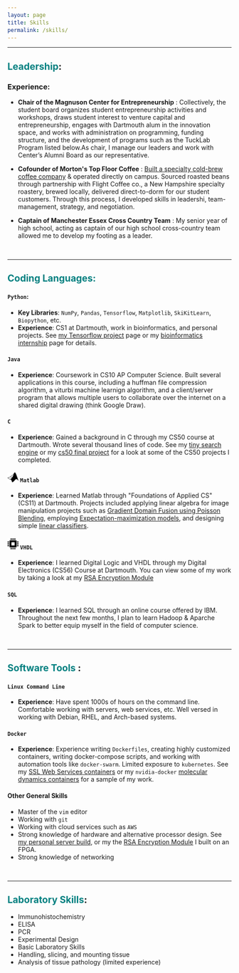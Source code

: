 ```yaml
---
layout: page
title: Skills
permalink: /skills/
---
```


---
## <span style="color:teal">Leadership</span>:

### Experience:
- **Chair of the Magnuson Center for Entrepreneurship** : Collectively, the student board organizes student entrepreneurship activities and workshops, draws student interest to venture capital and entrepreneurship, engages with Dartmouth alum in the innovation space, and works with administration on programming, funding structure, and the development of programs such as the TuckLab Program listed below.As chair, I manage our leaders and work with Center’s Alumni Board as our representative.

- **Cofounder of Morton's Top Floor Coffee** : [Built a specialty cold-brew coffee company](/experiences/top-floor) & operated directly on campus. Sourced roasted beans through partnership with Flight Coffee co., a New Hampshire specialty roastery, brewed locally, delivered direct-to-dorm for our student customers. Through this process, I developed skills in leadershi, team-management, strategy, and negotiation.

- **Captain of Manchester Essex Cross Country Team** : My senior year of high school, acting as captain of our high school cross-country team allowed me to develop my footing as a leader.

<br/>

---

## <span style="color:teal"> Coding Languages: </span>


#### <i class="devicon-python-plain-wordmark"></i> `Python`:
- **Key Libraries**: `NumPy`, `Pandas`, `Tensorflow`, `Matplotlib`, `SkiKitLearn`, `Biopython`, etc.
- **Experience**: CS1 at Dartmouth, work in bioinformatics, and personal projects. See [my Tensorflow project](/experiences/antibody-ml) page or my [bioinformatics internship](/experiences/bioinformatics) page for details.

#### <i class="devicon-java-plain"></i> `Java`
- **Experience**: Coursework in CS10 AP Computer Science. Built several applications in this course, including a huffman file compression algorithm, a viturbi machine learnign algorithm, and a client/server program that allows multiple users to collaborate over the internet on a shared digital drawing (think Google Draw).

#### <i class="devicon-c-plain"></i> `C`
- **Experience**: Gained a background in C through my CS50 course at Dartmouth. Wrote several thousand lines of code. See my [tiny search engine](https://gitlab.com/kenneym/tse) or my [cs50 final project](https://gitlab.com/kenneym/cs50-maze-project) for a look at some of the CS50 projects I completed.

#### ![matlab](/assets/images/matlab.png) `Matlab`
- **Experience**: Learned Matlab through "Foundations of Applied CS" (CS11) at Dartmouth. Projects included applying linear algebra for image manipulation projects such as [Gradient Domain Fusion using Poisson Blending](http://cs.brown.edu/courses/cs129/results/proj2/taox/), employing [Expectation-maximization models](https://en.wikipedia.org/wiki/Expectation%E2%80%93maximization_algorithm), and designing simple [linear classifiers](https://en.wikipedia.org/wiki/Linear_classifier).
 
#### ![VHDL](/assets/images/fpga-icon.png) `VHDL`
- **Experience**: I learned Digital Logic and VHDL through my Digital Electronics (CS56) Course at Dartmouth. You can view some of my work by taking a look at my [RSA Encryption Module](experiences/fpga-rsa)

#### <i class="devicon-mysql-plain"></i> `SQL`
- **Experience**: I learned SQL through an online course offered by IBM. Throughout the next few months, I plan to learn Hadoop & Aparche Spark to better equip myself in the field of computer science.

<br/>

---

## <span style="color:teal">Software Tools </span>:

#### <i class="devicon-linux-plain"></i> `Linux Command Line`
- **Experience**: Have spent 1000s of hours on the command line. Comfortable working with servers, web services, etc. Well versed in working with Debian, RHEL, and Arch-based systems.

#### <i class="devicon-docker-plain"></i> `Docker`
- **Experience**: Experience writing `Dockerfiles`, creating highly customized containers, writing docker-compose scripts, and working with automation tools like `docker-swarm`. Limited exposure to `kubernetes`. See my [SSL Web Services containers](https://github.com/kenneym/personal-server-containers) or my `nvidia-docker` [molecular dynamics containers](https://github.com/kenneym/vmd-namd-gpu-containers) for a sample of my work.

#### Other General Skills
- Master of the `vim` editor
- Working with `git`
- Working with cloud services such as `AWS`
- Strong knowledge of hardware and alternative processor design. See [my personal server build](experiences/webserver), or my the [RSA Encryption Module](experiences/fpga-rsa) I built on an FPGA.
- Strong knowledge of networking



<br/>

---
## <span style="color:teal">Laboratory Skills</span>:

- Immunohistochemistry
- ELISA
- PCR
- Experimental Design
- Basic Laboratory Skills
- Handling, slicing, and mounting tissue
- Analysis of tissue pathology (limited experience)


